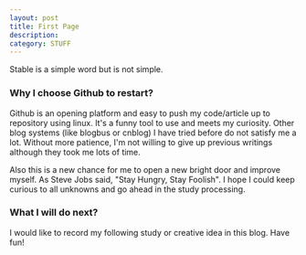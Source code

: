 ```yaml
---
layout: post
title: First Page
description: 
category: STUFF
---
```


Stable is a simple word but is not simple.

### Why I choose Github to restart?

Github is an opening platform and easy to push my code/article up to repository using linux. It's a funny tool to use and meets my curiosity. Other blog systems (like blogbus or cnblog) I have tried before do not satisfy me a lot. Without more patience, I'm not willing to give up previous writings although they took me lots of time. 

Also this is a new chance for me to open a new bright door and improve myself. 
As Steve Jobs said, "Stay Hungry, Stay Foolish". I hope I could keep curious to all unknowns and go ahead in the study processing.

### What I will do next?

I would like to record my following study or creative idea in this blog. Have fun!
